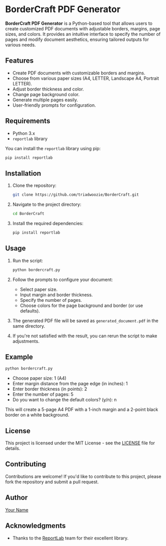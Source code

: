 # BorderCraft PDF Generator

**BorderCraft PDF Generator** is a Python-based tool that allows users to create customized PDF documents with adjustable borders, margins, page sizes, and colors. It provides an intuitive interface to specify the number of pages and modify document aesthetics, ensuring tailored outputs for various needs.

## Features

- Create PDF documents with customizable borders and margins.
- Choose from various paper sizes (A4, LETTER, Landscape A4, Portrait LETTER).
- Adjust border thickness and color.
- Change page background color.
- Generate multiple pages easily.
- User-friendly prompts for configuration.

## Requirements

- Python 3.x
- `reportlab` library

You can install the `reportlab` library using pip:

```bash
pip install reportlab
```

## Installation

1. Clone the repository:

   ```bash
   git clone https://github.com/triadwoozie/BorderCraft.git
   ```

2. Navigate to the project directory:

   ```bash
   cd BorderCraft
   ```

3. Install the required dependencies:

   ```bash
   pip install reportlab
   ```

## Usage

1. Run the script:

   ```bash
   python bordercraft.py
   ```

2. Follow the prompts to configure your document:
   - Select paper size.
   - Input margin and border thickness.
   - Specify the number of pages.
   - Choose colors for the page background and border (or use defaults).

3. The generated PDF file will be saved as `generated_document.pdf` in the same directory.

4. If you're not satisfied with the result, you can rerun the script to make adjustments.

## Example

```bash
python bordercraft.py
```

- Choose paper size: 1 (A4)
- Enter margin distance from the page edge (in inches): 1
- Enter border thickness (in points): 2
- Enter the number of pages: 5
- Do you want to change the default colors? (y/n): n

This will create a 5-page A4 PDF with a 1-inch margin and a 2-point black border on a white background.

## License

This project is licensed under the MIT License - see the [LICENSE](LICENSE) file for details.

## Contributing

Contributions are welcome! If you'd like to contribute to this project, please fork the repository and submit a pull request.

## Author

[Your Name](https://github.com/yourusername)

## Acknowledgments

- Thanks to the [ReportLab](https://www.reportlab.com/) team for their excellent library.

